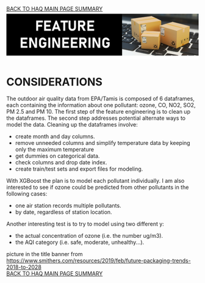 [BACK TO HAQ MAIN PAGE SUMMARY](https://github.com/Aurenkeelin18/For_You_Thorough_Recruiter/tree/main/HoustonAirQuality)
<br>
![cover](https://github.com/Aurenkeelin18/For_You_Thorough_Recruiter/blob/main/HoustonAirQuality/06_Images/HAQ_FEAT_Title.png)

# CONSIDERATIONS
The outdoor air quality data from EPA/Tamis is composed of 6 dataframes, each containing the information about one pollutant: ozone, CO, NO2, SO2, PM 2.5 and PM 10.
The first step of the feature engineering is to clean up the dataframes. The second step addresses potential alternate ways to model the data.
Cleaning up the dataframes involve:
- create month and day columns.
- remove unneeded columns and simplify temperature data by keeping only the maximum temperature
- get dummies on categorical data.
- check columns and drop date index.
- create train/test sets and export files for modeling.

With XGBoost the plan is to model each pollutant individually. I am also interested to see if ozone could be predicted from other pollutants in the following cases:
- one air station records multiple pollutants.
- by date, regardless of station location.

Another interesting test is to try to model using two different y:
- the actual concentration of ozone (i.e. the number ug/m3).
- the AQI category (i.e. safe, moderate, unhealthy...).


picture in the title banner from https://www.smithers.com/resources/2019/feb/future-packaging-trends-2018-to-2028
<br>
[BACK TO HAQ MAIN PAGE SUMMARY](https://github.com/Aurenkeelin18/For_You_Thorough_Recruiter/tree/main/HoustonAirQuality)
<br>
